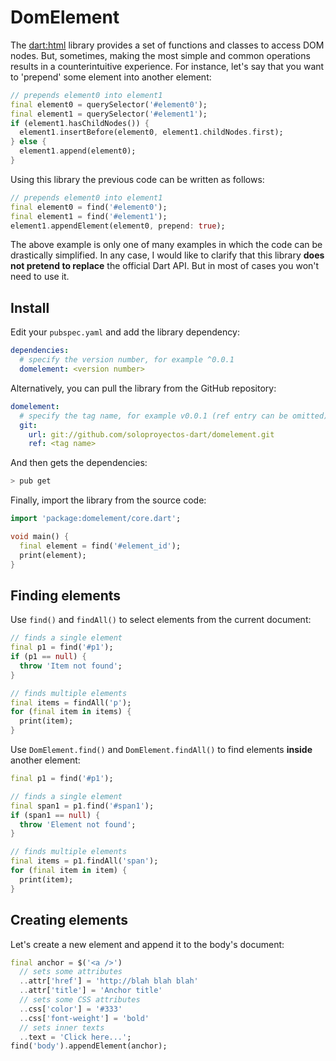 # DomElement

The [dart:html](https://api.dartlang.org/stable/1.17.1/dart-html/dart-html-library.html) library provides a set of functions and classes to access DOM nodes. But, sometimes, making the most simple and common operations results in a counterintuitive experience. For instance, let's say that you want to 'prepend' some element into another element:

```dart
// prepends element0 into element1
final element0 = querySelector('#element0');
final element1 = querySelector('#element1');
if (element1.hasChildNodes()) {
  element1.insertBefore(element0, element1.childNodes.first);
} else {
  element1.append(element0);
}
```

Using this library the previous code can be written as follows:

```dart
// prepends element0 into element1
final element0 = find('#element0');
final element1 = find('#element1');
element1.appendElement(element0, prepend: true);
```
The above example is only one of many examples in which the code can be drastically simplified. In any case, I would like to clarify that this library **does not pretend to replace** the official Dart API. But in most of cases you won't need to use it.

## Install

Edit your `pubspec.yaml` and add the library dependency:

```yaml
dependencies:
  # specify the version number, for example ^0.0.1
  domelement: <version number>
```

Alternatively, you can pull the library from the GitHub repository:
```yaml
domelement:
  # specify the tag name, for example v0.0.1 (ref entry can be omitted)
  git:
    url: git://github.com/soloproyectos-dart/domelement.git
    ref: <tag name>
```

And then gets the dependencies:

```bash
> pub get
```

Finally, import the library from the source code:

```dart
import 'package:domelement/core.dart';

void main() {
  final element = find('#element_id');
  print(element);
}
```

## Finding elements

Use `find()` and `findAll()` to select elements from the current document:

```dart
// finds a single element
final p1 = find('#p1');
if (p1 == null) {
  throw 'Item not found';
}

// finds multiple elements
final items = findAll('p');
for (final item in items) {
  print(item);
}
```

Use `DomElement.find()` and `DomElement.findAll()` to find elements **inside** another element:

```dart
final p1 = find('#p1');

// finds a single element
final span1 = p1.find('#span1');
if (span1 == null) {
  throw 'Element not found';
}

// finds multiple elements
final items = p1.findAll('span');
for (final item in item) {
  print(item);
}
```

## Creating elements

Let's create a new element and append it to the body's document:

```dart
final anchor = $('<a />')
  // sets some attributes
  ..attr['href'] = 'http://blah blah blah'
  ..attr['title'] = 'Anchor title'
  // sets some CSS attributes
  ..css['color'] = '#333'
  ..css['font-weight'] = 'bold'
  // sets inner texts
  ..text = 'Click here...';
find('body').appendElement(anchor);
```
